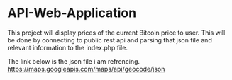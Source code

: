 # API-Web-Application

This project will display prices of the current Bitcoin price to user.
This will be done by connecting to public rest api and parsing that json file
and relevant information to the index.php file.

The link below is the json file i am refrencing.
https://maps.googleapis.com/maps/api/geocode/json